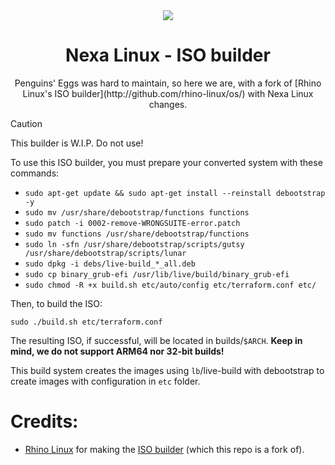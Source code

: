 <div align="center">
  <img src="https://nexalinux.xyz/nexa2.png">
  <h1>Nexa Linux - ISO builder</h1>
  <p>Penguins' Eggs was hard to maintain, so here we are, with a fork of [Rhino Linux's ISO builder](http://github.com/rhino-linux/os/) with Nexa Linux changes.</p>
</div>

> [!CAUTION]
> This builder is W.I.P. Do not use!

To use this ISO builder, you must prepare your converted system with these commands:

- `sudo apt-get update && sudo apt-get install --reinstall debootstrap -y`
- `sudo mv /usr/share/debootstrap/functions functions`
- `sudo patch -i 0002-remove-WRONGSUITE-error.patch`
- `sudo mv functions /usr/share/debootstrap/functions`
- `sudo ln -sfn /usr/share/debootstrap/scripts/gutsy /usr/share/debootstrap/scripts/lunar`
- `sudo dpkg -i debs/live-build_*_all.deb`
- `sudo cp binary_grub-efi /usr/lib/live/build/binary_grub-efi`
- `sudo chmod -R +x build.sh etc/auto/config etc/terraform.conf etc/`

Then, to build the ISO: 

`sudo ./build.sh etc/terraform.conf`

The resulting ISO, if successful, will be located in builds/`$ARCH`. **Keep in mind, we do not support ARM64 nor 32-bit builds!**

This build system creates the images using `lb`/live-build with debootstrap to create images with configuration in `etc` folder.

# Credits:
- [Rhino Linux](https://github.com/rhino-linux/) for making the [ISO builder](http://github.com/rhino-linux/os/) (which this repo is a fork of).
